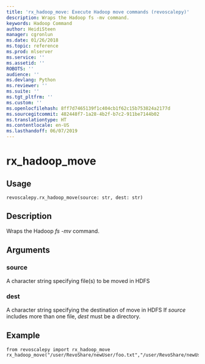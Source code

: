 ```yaml
---
title: 'rx_hadoop_move: Execute Hadoop move commands (revoscalepy)'
description: Wraps the Hadoop fs -mv command.
keywords: Hadoop Command
author: HeidiSteen
manager: cgronlun
ms.date: 01/26/2018
ms.topic: reference
ms.prod: mlserver
ms.service: ''
ms.assetid: ''
ROBOTS: ''
audience: ''
ms.devlang: Python
ms.reviewer: ''
ms.suite: ''
ms.tgt_pltfrm: ''
ms.custom: ''
ms.openlocfilehash: 8ff7d7465139f1c404cb1f62c15b753824a2177d
ms.sourcegitcommit: 482448f7-1a28-4b2f-b7c2-911be7144b02
ms.translationtype: HT
ms.contentlocale: en-US
ms.lasthandoff: 06/07/2019
---
```

# <a name="rxhadoopmove"></a>rx_hadoop_move


 


## <a name="usage"></a>Usage



```
revoscalepy.rx_hadoop_move(source: str, dest: str)
```





## <a name="description"></a>Description

Wraps the Hadoop *fs -mv* command.


## <a name="arguments"></a>Arguments


### <a name="source"></a>source

A character string specifying file(s) to be moved in HDFS


### <a name="dest"></a>dest

A character string specifying the destination of move in HDFS If *source* includes more than one file, *dest* must be a directory.


## <a name="example"></a>Example



```
from revoscalepy import rx_hadoop_move
rx_hadoop_move("/user/RevoShare/newUser/foo.txt","/user/RevoShare/newUser/bar.txt")
```

